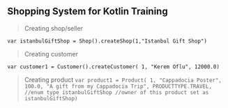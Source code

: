 ## Shopping System for Kotlin Training

> Creating shop/seller

  `var istanbulGiftShop = Shop().createShop(1,"Istanbul Gift Shop")`

> Creating customer

  `var customer1 = Customer().createCustomer(
            1,
            "Kerem Oflu",
            12000.0)`

> Creating product
`var product1 = Product(
            1,
            "Cappadocia Poster",
            100.0,
            "A gift from my Cappadocia Trip",
            PRODUCTTYPE.TRAVEL, //enum type
            istanbulGiftShop //owner of this product set as istanbulGiftShop)`
            
